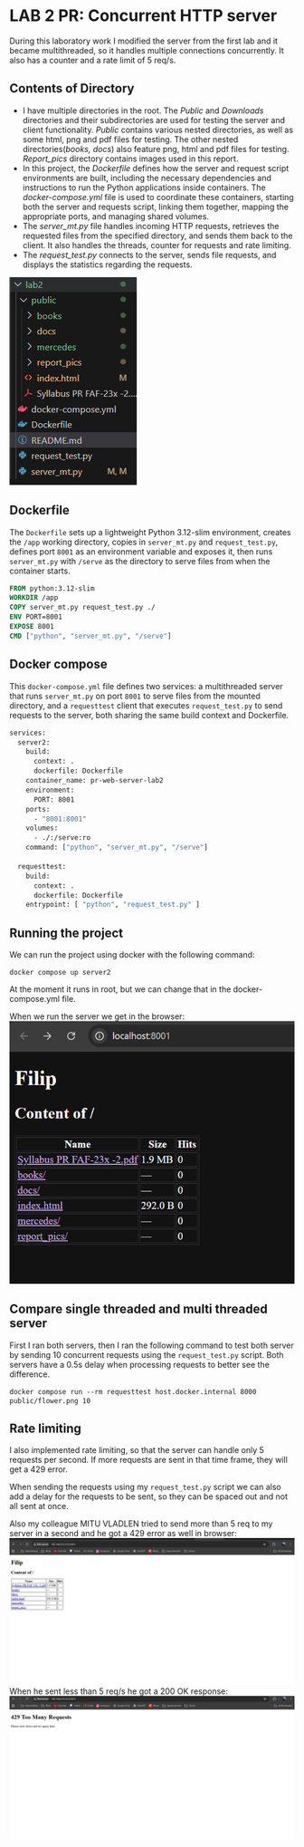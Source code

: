# LAB 2 PR: Concurrent HTTP server
During this laboratory work I modified the server from the first lab and it became multithreaded, so it handles multiple connections concurrently. It also has a counter and a rate limit of 5 req/s.

## Contents of Directory
* I have multiple directories in the root. The *Public* and *Downloads* directories and their subdirectories are used for testing the server and client functionality. *Public* contains various nested directories, as well as some html, png and pdf files for testing. The other nested directories(*books, docs*) also feature png, html and pdf files for testing. *Report_pics* directory contains images used in this report.
* In this project, the *Dockerfile* defines how the server and request script environments are built, including the necessary dependencies and instructions to run the Python applications inside containers. The *docker-compose.yml* file is used to coordinate these containers, starting both the server and requests script, linking them together, mapping the appropriate ports, and managing shared volumes.
* The *server_mt.py* file handles incoming HTTP requests, retrieves the requested files from the specified directory, and sends them back to the client. It also handles the threads, counter for requests and rate limiting.
* The *request_test.py* connects to the server, sends file requests, and displays the statistics regarding the requests.

![img_8.png](public%2Freport_pics%2Fimg_8.png)

## Dockerfile
The `Dockerfile` sets up a lightweight Python 3.12-slim environment, creates the `/app` working directory, copies in `server_mt.py` and `request_test.py`, defines port `8001` as an environment variable and exposes it, then runs `server_mt.py` with `/serve` as the directory to serve files from when the container starts.
```dockerfile
FROM python:3.12-slim
WORKDIR /app
COPY server_mt.py request_test.py ./
ENV PORT=8001
EXPOSE 8001
CMD ["python", "server_mt.py", "/serve"]
```

## Docker compose
This `docker-compose.yml` file defines two services: a multithreaded server that runs `server_mt.py` on port `8001` to serve files from the mounted directory, and a `requesttest` client that executes `request_test.py` to send requests to the server, both sharing the same build context and Dockerfile.
```dockerfile
services:
  server2:
    build:
      context: .
      dockerfile: Dockerfile
    container_name: pr-web-server-lab2
    environment:
      PORT: 8001
    ports:
      - "8001:8001"
    volumes:
      - ./:/serve:ro
    command: ["python", "server_mt.py", "/serve"]

  requesttest:
    build:
      context: .
      dockerfile: Dockerfile
    entrypoint: [ "python", "request_test.py" ]


```

## Running the project

We can run the project using docker with the following command:
```
docker compose up server2
```
At the moment it runs in root, but we can change that in the docker-compose.yml file.

When we run the server we get in the browser:
![img_9.png](public%2Freport_pics%2Fimg_9.png)

## Compare single threaded and multi threaded server
First I ran both servers, then I ran the following command to test both server by sending 10 concurrent requests using the `request_test.py` script. Both servers have a 0.5s delay when processing requests to better see the difference.
```
docker compose run --rm requesttest host.docker.internal 8000 public/flower.png 10 
```


## Rate limiting
I also implemented rate limiting, so that the server can handle only 5 requests per second. If more requests are sent in that time frame, they will get a 429 error.

When sending the requests using my ```request_test.py``` script we can also add a delay for the requests to be sent, so they can be spaced out and not all sent at once.


Also my colleague MITU VLADLEN tried to send more than 5 req to my server in a second and he got a 429 error as well in browser:
![img_11.jpg](public%2Freport_pics%2Fimg_10.jpg)
When he sent less than 5 req/s he got a 200 OK response:
![img_10.jpg](public%2Freport_pics%2Fimg_11.jpg)